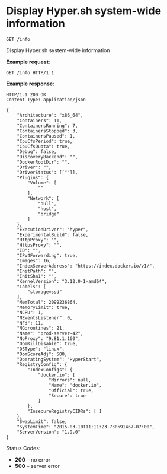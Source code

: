 # Display Hyper.sh system-wide information

`GET /info`

Display Hyper.sh system-wide information

**Example request**:

    GET /info HTTP/1.1

**Example response**:

    HTTP/1.1 200 OK
    Content-Type: application/json

    {
        "Architecture": "x86_64",
        "Containers": 11,
        "ContainersRunning": 7,
        "ContainersStopped": 3,
        "ContainersPaused": 1,
        "CpuCfsPeriod": true,
        "CpuCfsQuota": true,
        "Debug": false,
        "DiscoveryBackend": "",
        "DockerRootDir": "",
        "Driver": "",
        "DriverStatus": [[""]],
        "Plugins": {
            "Volume": [
                ""
            ],
            "Network": [
                "null",
                "host",
                "bridge"
            ]
        },
        "ExecutionDriver": "hyper",
        "ExperimentalBuild": false,
        "HttpProxy": "",
        "HttpsProxy": "",
        "ID": "",
        "IPv4Forwarding": true,
        "Images": 16,
        "IndexServerAddress": "https://index.docker.io/v1/",
        "InitPath": "",
        "InitSha1": "",
        "KernelVersion": "3.12.0-1-amd64",
        "Labels": [
            "storage=ssd"
        ],
        "MemTotal": 2099236864,
        "MemoryLimit": true,
        "NCPU": 1,
        "NEventsListener": 0,
        "NFd": 11,
        "NGoroutines": 21,
        "Name": "prod-server-42",
        "NoProxy": "9.81.1.160",
        "OomKillDisable": true,
        "OSType": "linux",
        "OomScoreAdj": 500,
        "OperatingSystem": "HyperStart",
        "RegistryConfig": {
            "IndexConfigs": {
                "docker.io": {
                    "Mirrors": null,
                    "Name": "docker.io",
                    "Official": true,
                    "Secure": true
                }
            },
            "InsecureRegistryCIDRs": [ ]
        },
        "SwapLimit": false,
        "SystemTime": "2015-03-10T11:11:23.730591467-07:00",
        "ServerVersion": "1.9.0"
    }

Status Codes:

-   **200** – no error
-   **500** – server error
